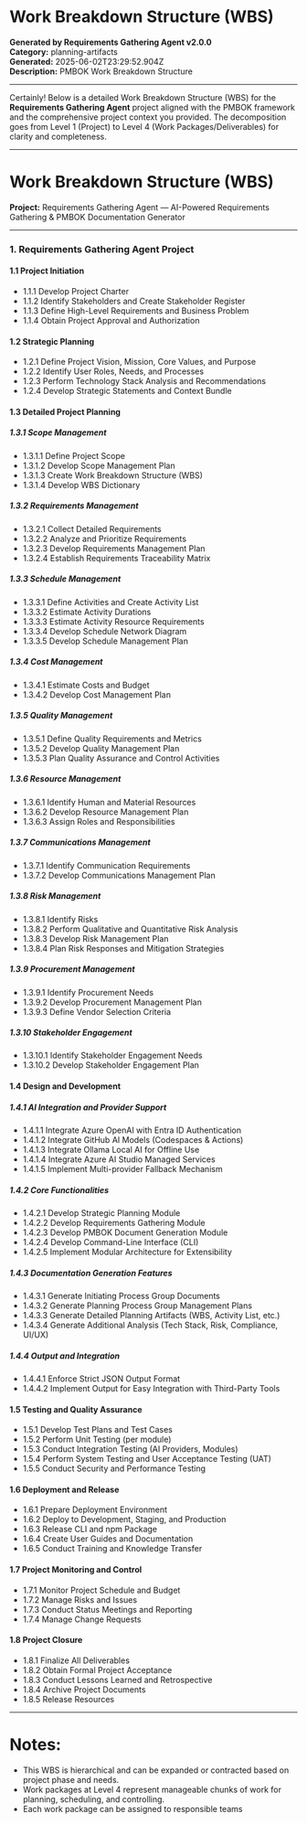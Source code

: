 # Work Breakdown Structure (WBS)

**Generated by Requirements Gathering Agent v2.0.0**  
**Category:** planning-artifacts  
**Generated:** 2025-06-02T23:29:52.904Z  
**Description:** PMBOK Work Breakdown Structure

---

Certainly! Below is a detailed Work Breakdown Structure (WBS) for the **Requirements Gathering Agent** project aligned with the PMBOK framework and the comprehensive project context you provided. The decomposition goes from Level 1 (Project) to Level 4 (Work Packages/Deliverables) for clarity and completeness.

---

# Work Breakdown Structure (WBS)  
**Project:** Requirements Gathering Agent — AI-Powered Requirements Gathering & PMBOK Documentation Generator

---

### 1. Requirements Gathering Agent Project

#### 1.1 Project Initiation
- 1.1.1 Develop Project Charter  
- 1.1.2 Identify Stakeholders and Create Stakeholder Register  
- 1.1.3 Define High-Level Requirements and Business Problem  
- 1.1.4 Obtain Project Approval and Authorization  

#### 1.2 Strategic Planning
- 1.2.1 Define Project Vision, Mission, Core Values, and Purpose  
- 1.2.2 Identify User Roles, Needs, and Processes  
- 1.2.3 Perform Technology Stack Analysis and Recommendations  
- 1.2.4 Develop Strategic Statements and Context Bundle  

#### 1.3 Detailed Project Planning

##### 1.3.1 Scope Management
- 1.3.1.1 Define Project Scope  
- 1.3.1.2 Develop Scope Management Plan  
- 1.3.1.3 Create Work Breakdown Structure (WBS)  
- 1.3.1.4 Develop WBS Dictionary  

##### 1.3.2 Requirements Management
- 1.3.2.1 Collect Detailed Requirements  
- 1.3.2.2 Analyze and Prioritize Requirements  
- 1.3.2.3 Develop Requirements Management Plan  
- 1.3.2.4 Establish Requirements Traceability Matrix  

##### 1.3.3 Schedule Management
- 1.3.3.1 Define Activities and Create Activity List  
- 1.3.3.2 Estimate Activity Durations  
- 1.3.3.3 Estimate Activity Resource Requirements  
- 1.3.3.4 Develop Schedule Network Diagram  
- 1.3.3.5 Develop Schedule Management Plan  

##### 1.3.4 Cost Management
- 1.3.4.1 Estimate Costs and Budget  
- 1.3.4.2 Develop Cost Management Plan  

##### 1.3.5 Quality Management
- 1.3.5.1 Define Quality Requirements and Metrics  
- 1.3.5.2 Develop Quality Management Plan  
- 1.3.5.3 Plan Quality Assurance and Control Activities  

##### 1.3.6 Resource Management
- 1.3.6.1 Identify Human and Material Resources  
- 1.3.6.2 Develop Resource Management Plan  
- 1.3.6.3 Assign Roles and Responsibilities  

##### 1.3.7 Communications Management
- 1.3.7.1 Identify Communication Requirements  
- 1.3.7.2 Develop Communications Management Plan  

##### 1.3.8 Risk Management
- 1.3.8.1 Identify Risks  
- 1.3.8.2 Perform Qualitative and Quantitative Risk Analysis  
- 1.3.8.3 Develop Risk Management Plan  
- 1.3.8.4 Plan Risk Responses and Mitigation Strategies  

##### 1.3.9 Procurement Management
- 1.3.9.1 Identify Procurement Needs  
- 1.3.9.2 Develop Procurement Management Plan  
- 1.3.9.3 Define Vendor Selection Criteria  

##### 1.3.10 Stakeholder Engagement
- 1.3.10.1 Identify Stakeholder Engagement Needs  
- 1.3.10.2 Develop Stakeholder Engagement Plan  

#### 1.4 Design and Development

##### 1.4.1 AI Integration and Provider Support
- 1.4.1.1 Integrate Azure OpenAI with Entra ID Authentication  
- 1.4.1.2 Integrate GitHub AI Models (Codespaces & Actions)  
- 1.4.1.3 Integrate Ollama Local AI for Offline Use  
- 1.4.1.4 Integrate Azure AI Studio Managed Services  
- 1.4.1.5 Implement Multi-provider Fallback Mechanism  

##### 1.4.2 Core Functionalities
- 1.4.2.1 Develop Strategic Planning Module  
- 1.4.2.2 Develop Requirements Gathering Module  
- 1.4.2.3 Develop PMBOK Document Generation Module  
- 1.4.2.4 Develop Command-Line Interface (CLI)  
- 1.4.2.5 Implement Modular Architecture for Extensibility  

##### 1.4.3 Documentation Generation Features
- 1.4.3.1 Generate Initiating Process Group Documents  
- 1.4.3.2 Generate Planning Process Group Management Plans  
- 1.4.3.3 Generate Detailed Planning Artifacts (WBS, Activity List, etc.)  
- 1.4.3.4 Generate Additional Analysis (Tech Stack, Risk, Compliance, UI/UX)  

##### 1.4.4 Output and Integration
- 1.4.4.1 Enforce Strict JSON Output Format  
- 1.4.4.2 Implement Output for Easy Integration with Third-Party Tools  

#### 1.5 Testing and Quality Assurance
- 1.5.1 Develop Test Plans and Test Cases  
- 1.5.2 Perform Unit Testing (per module)  
- 1.5.3 Conduct Integration Testing (AI Providers, Modules)  
- 1.5.4 Perform System Testing and User Acceptance Testing (UAT)  
- 1.5.5 Conduct Security and Performance Testing  

#### 1.6 Deployment and Release
- 1.6.1 Prepare Deployment Environment  
- 1.6.2 Deploy to Development, Staging, and Production  
- 1.6.3 Release CLI and npm Package  
- 1.6.4 Create User Guides and Documentation  
- 1.6.5 Conduct Training and Knowledge Transfer  

#### 1.7 Project Monitoring and Control
- 1.7.1 Monitor Project Schedule and Budget  
- 1.7.2 Manage Risks and Issues  
- 1.7.3 Conduct Status Meetings and Reporting  
- 1.7.4 Manage Change Requests  

#### 1.8 Project Closure
- 1.8.1 Finalize All Deliverables  
- 1.8.2 Obtain Formal Project Acceptance  
- 1.8.3 Conduct Lessons Learned and Retrospective  
- 1.8.4 Archive Project Documents  
- 1.8.5 Release Resources  

---

# Notes:
- This WBS is hierarchical and can be expanded or contracted based on project phase and needs.
- Work packages at Level 4 represent manageable chunks of work for planning, scheduling, and controlling.
- Each work package can be assigned to responsible teams
